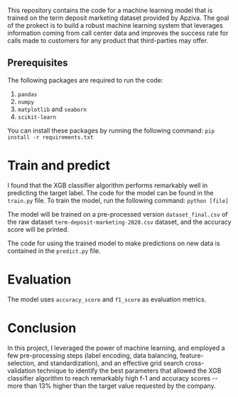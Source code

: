 This repository contains the code for a machine learning model that is trained on the term deposit marketing dataset provided by Apziva. The goal of the prokect is to build a robust machine learning system that leverages information coming from call center data and improves the success rate for calls made to customers for any product that third-parties may offer. 

## Prerequisites

The following packages are required to run the code:

1. `pandas` 
2. `numpy`
3. `matplotlib` and `seaborn`
4. `scikit-learn`

You can install these packages by running the following command: `pip install -r requirements.txt`

# Train and predict

I found that the XGB classifier algorithm performs remarkably well in predicting the target label. The code for the model can be found in the `train.py` file. To train the model, run the following command: `python [file]`

The model will be trained on a pre-processed version `dataset_final.csv` of the raw dataset `term-deposit-marketing-2020.csv` dataset, and the accuracy score will be printed.

The code for using the trained model to make predictions on new data is contained in the `predict.py` file.

# Evaluation

The model uses `accuracy_score` and `f1_score` as evaluation metrics.

# Conclusion

In this project, I leveraged the power of machine learning, and employed a few pre-processing steps (label encoding, data balancing, feature-selection, and standardization), and an effective grid search cross-validation technique to identify the best parameters that allowed the XGB classifier algorithm to reach remarkably high f-1 and accuracy scores -- more than 13% higher than the target value requested by the company.
